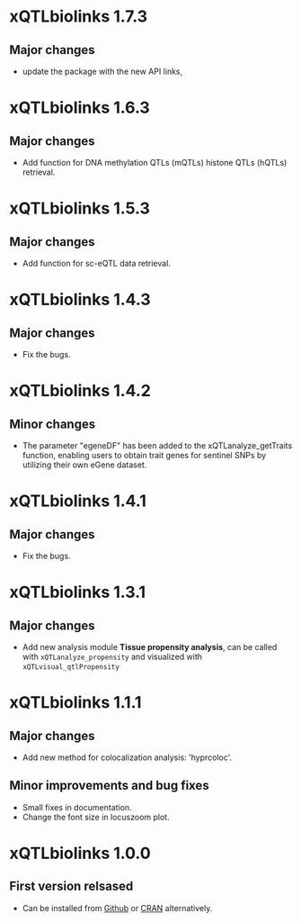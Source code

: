 # xQTLbiolinks 1.7.3
## Major changes
* update the package with the new API links,


# xQTLbiolinks 1.6.3

## Major changes
* Add function for DNA methylation QTLs (mQTLs) histone QTLs (hQTLs) retrieval. 

# xQTLbiolinks 1.5.3

## Major changes
* Add function for sc-eQTL data retrieval. 

# xQTLbiolinks 1.4.3

## Major changes

* Fix the bugs.

# xQTLbiolinks 1.4.2

## Minor changes
* The parameter "egeneDF" has been added to the xQTLanalyze_getTraits function, enabling users to obtain trait genes for sentinel SNPs by utilizing their own eGene dataset.

# xQTLbiolinks 1.4.1

## Major changes

* Fix the bugs.

# xQTLbiolinks 1.3.1

## Major changes

* Add new analysis module **Tissue propensity analysis**, can be called with `xQTLanalyze_propensity` and visualized with `xQTLvisual_qtlPropensity`

# xQTLbiolinks 1.1.1

## Major changes

* Add new method for colocalization analysis: 'hyprcoloc'.

## Minor improvements and bug fixes

* Small fixes in documentation.
* Change the font size in locuszoom plot.

# xQTLbiolinks 1.0.0

## First version relsased

* Can be installed from [Github](https://github.com/dingruofan/xQTLbiolinks) or [CRAN](https://CRAN.R-project.org/package=xQTLbiolinks) alternatively.

